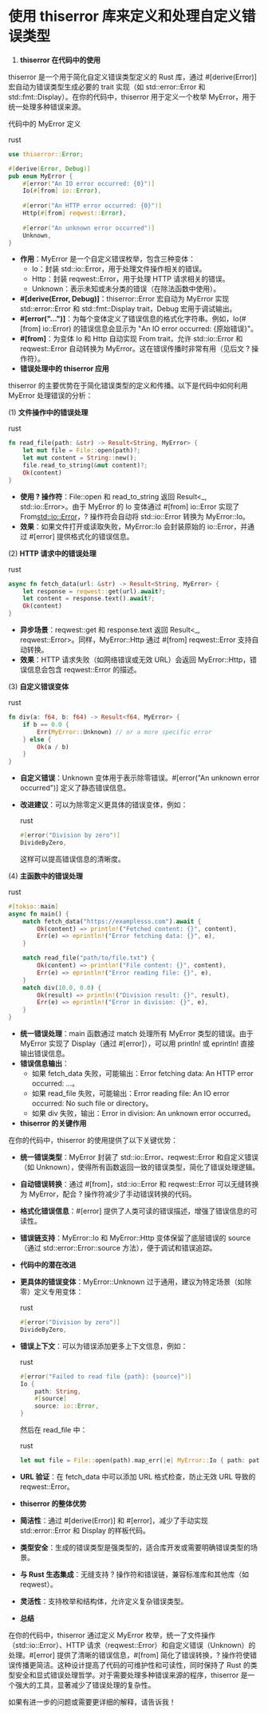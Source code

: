 # 使用 thiserror 库来定义和处理自定义错误类型

1. **thiserror 在代码中的使用**

thiserror 是一个用于简化自定义错误类型定义的 Rust 库，通过 #[derive(Error)] 宏自动为错误类型生成必要的 trait 实现（如 std::error::Error 和 std::fmt::Display）。在你的代码中，thiserror 用于定义一个枚举 MyError，用于统一处理多种错误来源。

代码中的 MyError 定义

rust

```rust
use thiserror::Error;

#[derive(Error, Debug)]
pub enum MyError {
    #[error("An IO error occurred: {0}")]
    Io(#[from] io::Error),
    
    #[error("An HTTP error occurred: {0}")]
    Http(#[from] reqwest::Error),
    
    #[error("An unknown error occurred")]
    Unknown,
}
```

- **作用**：MyError 是一个自定义错误枚举，包含三种变体：
  - Io：封装 std::io::Error，用于处理文件操作相关的错误。
  - Http：封装 reqwest::Error，用于处理 HTTP 请求相关的错误。
  - Unknown：表示未知或未分类的错误（在除法函数中使用）。
- **#[derive(Error, Debug)]**：thiserror::Error 宏自动为 MyError 实现 std::error::Error 和 std::fmt::Display trait，Debug 宏用于调试输出。
- **#[error("...")]**：为每个变体定义了错误信息的格式化字符串。例如，Io(#[from] io::Error) 的错误信息会显示为 "An IO error occurred: {原始错误}"。
- **#[from]**：为变体 Io 和 Http 自动实现 From trait，允许 std::io::Error 和 reqwest::Error 自动转换为 MyError。这在错误传播时非常有用（见后文 ? 操作符）。
- **错误处理中的 thiserror 应用**

thiserror 的主要优势在于简化错误类型的定义和传播。以下是代码中如何利用 MyError 处理错误的分析：

(1) **文件操作中的错误处理**

rust

```rust
fn read_file(path: &str) -> Result<String, MyError> {
    let mut file = File::open(path)?;
    let mut content = String::new();
    file.read_to_string(&mut content)?;
    Ok(content)
}
```

- **使用 ? 操作符**：File::open 和 read_to_string 返回 Result<_, std::io::Error>。由于 MyError 的 Io 变体通过 #[from] io::Error 实现了 From<std::io::Error>，? 操作符会自动将 std::io::Error 转换为 MyError::Io。
- **效果**：如果文件打开或读取失败，MyError::Io 会封装原始的 io::Error，并通过 #[error] 提供格式化的错误信息。

(2) **HTTP 请求中的错误处理**

rust

```rust
async fn fetch_data(url: &str) -> Result<String, MyError> {
    let response = reqwest::get(url).await?;
    let content = response.text().await?;
    Ok(content)
}
```

- **异步场景**：reqwest::get 和 response.text 返回 Result<_, reqwest::Error>。同样，MyError::Http 通过 #[from] reqwest::Error 支持自动转换。
- **效果**：HTTP 请求失败（如网络错误或无效 URL）会返回 MyError::Http，错误信息会包含 reqwest::Error 的描述。

(3) **自定义错误变体**

rust

```rust
fn div(a: f64, b: f64) -> Result<f64, MyError> {
    if b == 0.0 {
        Err(MyError::Unknown) // or a more specific error
    } else {
        Ok(a / b)
    }
}
```

- **自定义错误**：Unknown 变体用于表示除零错误。#[error("An unknown error occurred")] 定义了静态错误信息。

- **改进建议**：可以为除零定义更具体的错误变体，例如：

  rust

  ```rust
  #[error("Division by zero")]
  DivideByZero,
  ```

  这样可以提高错误信息的清晰度。

(4) **主函数中的错误处理**

rust

```rust
#[tokio::main]
async fn main() {
    match fetch_data("https://examplesss.com").await {
        Ok(content) => println!("Fetched content: {}", content),
        Err(e) => eprintln!("Error fetching data: {}", e),
    }

    match read_file("path/to/file.txt") {
        Ok(content) => println!("File content: {}", content),
        Err(e) => eprintln!("Error reading file: {}", e),
    }
    match div(10.0, 0.0) {
        Ok(result) => println!("Division result: {}", result),
        Err(e) => eprintln!("Error in division: {}", e),
    }
}
```

- **统一错误处理**：main 函数通过 match 处理所有 MyError 类型的错误。由于 MyError 实现了 Display（通过 #[error]），可以用 println! 或 eprintln! 直接输出错误信息。
- **错误信息输出**：
  - 如果 fetch_data 失败，可能输出：Error fetching data: An HTTP error occurred: ...。
  - 如果 read_file 失败，可能输出：Error reading file: An IO error occurred: No such file or directory。
  - 如果 div 失败，输出：Error in division: An unknown error occurred。
- **thiserror 的关键作用**

在你的代码中，thiserror 的使用提供了以下关键优势：

- **统一错误类型**：MyError 封装了 std::io::Error、reqwest::Error 和自定义错误（如 Unknown），使得所有函数返回一致的错误类型，简化了错误处理逻辑。
- **自动错误转换**：通过 #[from]，std::io::Error 和 reqwest::Error 可以无缝转换为 MyError，配合 ? 操作符减少了手动错误转换的代码。
- **格式化错误信息**：#[error] 提供了人类可读的错误描述，增强了错误信息的可读性。
- **错误链支持**：MyError::Io 和 MyError::Http 变体保留了底层错误的 source（通过 std::error::Error::source 方法），便于调试和错误追踪。
- **代码中的潜在改进**

- **更具体的错误变体**：MyError::Unknown 过于通用，建议为特定场景（如除零）定义专用变体：

  rust

  ```rust
  #[error("Division by zero")]
  DivideByZero,
  ```

- **错误上下文**：可以为错误添加更多上下文信息，例如：

  rust

  ```rust
  #[error("Failed to read file {path}: {source}")]
  Io {
      path: String,
      #[source]
      source: io::Error,
  }
  ```

  然后在 read_file 中：

  rust

  ```rust
  let mut file = File::open(path).map_err(|e| MyError::Io { path: path.to_string(), source: e })?;
  ```

- **URL 验证**：在 fetch_data 中可以添加 URL 格式检查，防止无效 URL 导致的 reqwest::Error。

- **thiserror 的整体优势**

- **简洁性**：通过 #[derive(Error)] 和 #[error]，减少了手动实现 std::error::Error 和 Display 的样板代码。
- **类型安全**：生成的错误类型是强类型的，适合库开发或需要明确错误类型的场景。
- **与 Rust 生态集成**：无缝支持 ? 操作符和错误链，兼容标准库和其他库（如 reqwest）。
- **灵活性**：支持枚举和结构体，允许定义复杂错误类型。
- **总结**

在你的代码中，thiserror 通过定义 MyError 枚举，统一了文件操作（std::io::Error）、HTTP 请求（reqwest::Error）和自定义错误（Unknown）的处理。#[error] 提供了清晰的错误信息，#[from] 简化了错误转换，? 操作符使错误传播更简洁。这种设计提高了代码的可维护性和可读性，同时保持了 Rust 的类型安全和显式错误处理哲学。对于需要处理多种错误来源的程序，thiserror 是一个强大的工具，显著减少了错误处理的复杂性。

如果有进一步的问题或需要更详细的解释，请告诉我！
